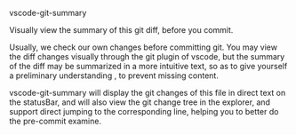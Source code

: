 vscode-git-summary

Visually view the summary of this git diff, before you commit.

Usually, we check our own changes before committing git. You may view the diff changes visually through the git plugin of vscode, but the summary of the diff may be summarized in a more intuitive text, so as to give yourself a preliminary understanding , to prevent missing content.

vscode-git-summary will display the git changes of this file in direct text on the statusBar, and will also view the git change tree in the explorer, and support direct jumping to the corresponding line, helping you to better do the pre-commit examine.
